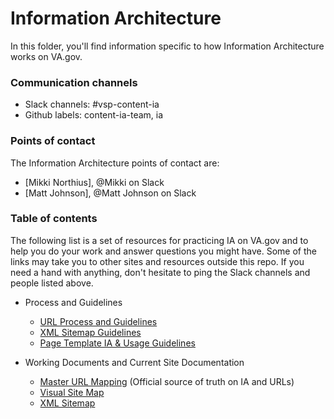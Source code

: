 # Information Architecture
In this folder, you'll find information specific to how Information Architecture works on VA.gov.

### Communication channels
- Slack channels: #vsp-content-ia
- Github labels: content-ia-team, ia

### Points of contact
The Information Architecture points of contact are:  
- [Mikki Northius], @Mikki on Slack
- [Matt Johnson], @Matt Johnson on Slack

### Table of contents
The following list is a set of resources for practicing IA on VA.gov and to help you do your work and answer questions you might have. Some of the links may take you to other sites and resources outside this repo. If you need a hand with anything, don't hesitate to ping the Slack channels and people listed above.

- Process and Guidelines
    - [URL Process and Guidelines](https://github.com/department-of-veterans-affairs/va.gov-team/blob/master/platform/information-architecture/url-process-and-guidelines.md)
    - [XML Sitemap Guidelines](https://github.com/department-of-veterans-affairs/va.gov-team/blob/master/platform/information-architecture/xml-sitemap-guidelines.md)
    - [Page Template IA & Usage Guidelines](https://github.com/department-of-veterans-affairs/va.gov-team/blob/master/platform/information-architecture/template-guidelines-hub-page.md)

- Working Documents and Current Site Documentation
    - [Master URL Mapping](https://github.com/department-of-veterans-affairs/va.gov-team/blob/master/platform/information-architecture/master-url-mapping.md) (Official source of truth on IA and URLs)
    - [Visual Site Map](https://github.com/department-of-veterans-affairs/va.gov-team/blob/master/platform/information-architecture/site-maps.md)
    - [XML Sitemap](https://www.va.gov/sitemap.xml)
